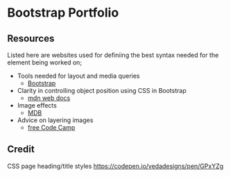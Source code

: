 # Bootstrap Portfolio

## Resources
Listed here are websites used for definiing the best syntax needed for the element being worked on;

* Tools needed for layout and media queries
  * [Bootstrap](https://getbootstrap.com/docs/5.3/getting-started/introduction/)
* Clarity in controlling object position using CSS in Bootstrap
  * [mdn web docs](https://developer.mozilla.org/en-US/docs/Web/CSS/Replaced_element)
* Image effects
  * [MDB](https://mdbootstrap.com/docs/standard/)
* Advice on layering images
  * [free Code Camp](https://forum.freecodecammp.org/t/hot-to-put-one-image-on-the-other/493645)

## Credit 

CSS page heading/title styles https://codepen.io/vedadesigns/pen/GPxYZg
